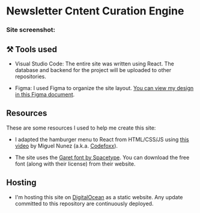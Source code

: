 # Newsletter Cntent Curation Engine

### Site screenshot:

## ⚒️ Tools used

- Visual Studio Code: The entire site was written using React. The database and backend for the project will be uploaded to other repositories.

- Figma: I used Figma to organize the site layout. [You can view my design in this Figma document](https://www.figma.com/file/YR6zX9im3b42CIIiKsVRT0/Newsletter-Engine?node-id=0%3A1).

## Resources

These are some resources I used to help me create this site:

- I adapted the hamburger menu to React from HTML/CSS/JS using [this video](https://www.youtube.com/watch?v=flItyHiDm7E) by Miguel Nunez (a.k.a. [Codefoxx](https://github.com/iamcodefoxx)).

- The site uses the [Garet font by Spacetype](https://garet.spacetype.co/). You can download the free font (along with their license) from their website.

## Hosting

- I'm hosting this site on [DigitalOcean](https://www.digitalocean.com/) as a static website. Any update committed to this repository are continuously deployed.

